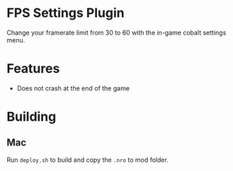 # FPS Settings Plugin
Change your framerate limit from 30 to 60 with the in-game cobalt settings menu.

# Features
- Does not crash at the end of the game

# Building
## Mac
Run `deploy.sh` to build and copy the `.nro` to mod folder.
